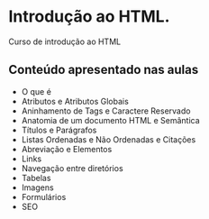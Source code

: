 # Introdução ao HTML.

Curso de introdução ao HTML


## Conteúdo apresentado nas aulas

- O que é 
- Atributos e Atributos Globais
- Aninhamento de Tags e Caractere Reservado
- Anatomia de um documento HTML e Semântica
- Títulos e Parágrafos
- Listas Ordenadas e Não Ordenadas e Citações
- Abreviação e Elementos
- Links
- Navegação entre diretórios
- Tabelas
- Imagens
- Formulários
- SEO
  

